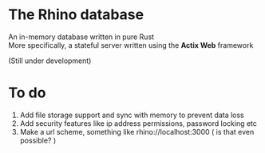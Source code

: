 # The Rhino database

An in-memory database written in pure Rust <br />
More specifically, a stateful server written using the **Actix Web** framework

(Still under development)


# To do
<ol>
  <li /> Add file storage support and sync with memory to prevent data loss
  <li /> Add security features like ip address permissions, password locking etc
  <li /> Make a url scheme, something like rhino://localhost:3000 ( is that even possible? )
</ol>


